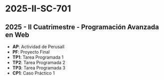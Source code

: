# 2025-II-SC-701

## 2025 - II Cuatrimestre - Programación Avanzada en Web

- **AP**: Actividad de Perusall
- **PF**: Proyecto Final
- **TP1**: Tarea Programada 1
- **TP2**: Tarea Programada 2
- **TP3**: Tarea Programada 3
- **CP1**: Caso Práctico 1

